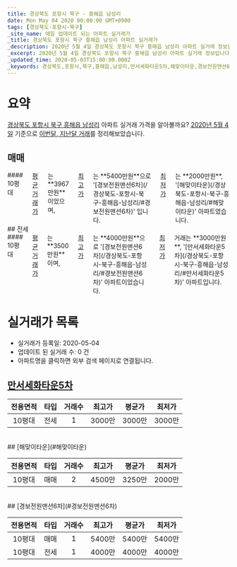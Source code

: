 ```yaml
---
title: 경상북도 포항시 북구 - 흥해읍 남성리
date: Mon May 04 2020 00:00:00 GMT+0900
tags: [경상북도-포항시-북구]
_site_name: 매일 업데이트 되는 아파트 실거래가
_title: 경상북도 포항시 북구 흥해읍 남성리 아파트 실거래가
_description: 2020년 5월 4일 경상북도 포항시 북구 흥해읍 남성리 아파트 실거래 정보입니다. 3건 아파트 정보가 있습니다.
_excerpt: 2020년 5월 4일 경상북도 포항시 북구 흥해읍 남성리 아파트 실거래 정보입니다. 3건 아파트 정보가 있습니다.
_updated_time: 2020-05-03T15:00:00.000Z
_keywords: 경상북도,포항시,북구,흥해읍,남성리,만서세화타운5차,해맞이타운,경보전원맨션6차
---
```





# 요약
<ins>경상북도 포항시 북구 흥해읍 남성리</ins> 아파트 실거래 가격을 알아볼까요? <ins>2020년 5월 4일</ins> 기준으로 <ins>이번달, 지난달 거래</ins>를 정리해보았습니다.

## 매매
<div class="container">
<div class="twelve columns" markdown="1">
#### 10평대
<ins>평균 거래가</ins>는 **3967만원**이었으며, <ins>최고가</ins>는 **5400만원**으로 '[경보전원맨션6차](/경상북도-포항시-북구-흥해읍-남성리/#경보전원맨션6차)' 입니다. <ins>최저가</ins>는 **2000만원**, '[해맞이타운](/경상북도-포항시-북구-흥해읍-남성리/#해맞이타운)' 아파트였습니다.
</div>
</div>
## 전세
<div class="container">
<div class="twelve columns" markdown="1">
#### 10평대
<ins>평균 거래가</ins>는 **3500만원**이며, <ins>최고가</ins>는 **4000만원**으로 '[경보전원맨션6차](/경상북도-포항시-북구-흥해읍-남성리/#경보전원맨션6차)' 아파트이었습니다. <ins>최저가</ins> 거래는 **3000만원**, '[만서세화타운5차](/경상북도-포항시-북구-흥해읍-남성리/#만서세화타운5차)' 아파트입니다.
</div>
</div>



# 실거래가 목록
- 실거래가 등록일: 2020-05-04
- 업데이트 된 실거래 수: 0 건
- 아파트명을 클릭하면 외부 검색 페이지로 연결됩니다.

## [만서세화타운5차](#만서세화타운5차)

|전용면적|타입|거래수|최고가|평균가|최저가|
|:---:|:---:|:---:|:---:|:---:|:---:|
|10평대|<span class="deal-type-2">전세</span>|1|3000만|3000만|3000만|

<br/>
## [해맞이타운](#해맞이타운)

|전용면적|타입|거래수|최고가|평균가|최저가|
|:---:|:---:|:---:|:---:|:---:|:---:|
|10평대|<span class="deal-type-1">매매</span>|2|4500만|3250만|2000만|

<br/>
## [경보전원맨션6차](#경보전원맨션6차)

|전용면적|타입|거래수|최고가|평균가|최저가|
|:---:|:---:|:---:|:---:|:---:|:---:|
|10평대|<span class="deal-type-1">매매</span>|1|5400만|5400만|5400만|
|10평대|<span class="deal-type-2">전세</span>|1|4000만|4000만|4000만|

<br/>



